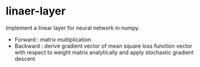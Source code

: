 # linaer-layer
Implement a linear layer for neural network in numpy.
 + Forward : matrix multiplication  
 + Backward :  derive gradient vector of mean square loss function vector with respect to weight matrix analytically and apply stochastic gradient descent


